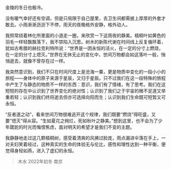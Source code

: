 金陵的冬日也极冷。

没有暖气幸好还有空调，但是只局限于自己屋里，去卫生间都需披上厚厚的外套才敢去。小雨淅淅沥沥下不停，雨天的夜晚格外安静，格外动人。

我照常绕着林化所里面的小道走一圈，来欣赏一下这雨夜的静美。梧桐叶如黄色的羽毛一样轻飘飘落下，我不禁陷入沉思。树木的新陈代谢在时间线上反复循环着，犹如古希腊的赫拉克利特所说：“世界是一团永恒的活火，在一定的分寸上燃烧，在一定的分寸上熄灭。”世界在无休无止的变化中，世间万物都会如这落叶一般，悄悄逝去，就像不曾存在过一样。

我突然意识到，我们不只在时间尺度上是沧海一粟，更是物质中变化的一段小小的旅程——身体中的原子来源于星辰，又归于星辰。只不过我们在这一段特殊的旅程中产生了与静态的物质不一样的东西：意识，我们有了情绪，有了思考。我们在这短短的存在中认识到了世界变化的绝对性；认识到了我们之于宇宙的微不足道又举重若轻；认识到我们终将逝去但亦可选择向阳而生；认识到我们生命既可短暂又可永恒。

“反者道之动”，看来世间万物很难逃开这个规律，我们既要“燃烧”得旺盛，又要“熄灭”得从容。“生如夏花之绚烂，死如秋叶之静美。”想到这里，也不会为了少年蹉跎的时光而悔恨焦虑，面对明天的希望才是我们不变的主题。

我静静地走过这几颗梧桐树，感受着清爽的风拂过脸庞，雨点漏进伞落在手上，一对夫妇笑着经过，这种真实的生命的体验无与伦比，感性和理性达到一种平衡，便觉得身轻如燕，进入了虚幻的永恒。

>木水
2022年初冬
南京